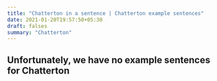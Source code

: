 ```yaml
---
title: "Chatterton in a sentence | Chatterton example sentences"
date: 2021-01-20T19:57:50+05:30
draft: falses
summary: "Chatterton"
---
```

## Unfortunately, we have no example sentences for Chatterton                 
